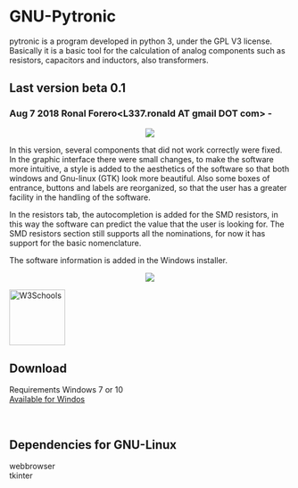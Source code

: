 # GNU-Pytronic
pytronic is a program developed in python 3, under the GPL V3 license. Basically it is a basic tool for the calculation of analog components such as resistors, capacitors and inductors, also transformers.

## Last version beta 0.1
### Aug 7 2018 Ronal Forero<L337.ronald AT gmail DOT com> -
<p align="center"><img src="https://raw.githubusercontent.com/l337quez/GNU-Pytronic/master/other%20Sources/versiones/V%200.1.png"></p>  

<p>In this version, several components that did not work correctly were fixed. In the graphic interface there were small changes, to make the software more intuitive, a style is added to the aesthetics of the software so that both windows and Gnu-linux (GTK) look more beautiful. Also some boxes of entrance, buttons and labels are reorganized, so that the user has a greater facility in the handling of the software.</p>

<p>In the resistors tab, the autocompletion is added for the SMD resistors, in this way the software can predict the value that the user is looking for. The SMD resistors section still supports all the nominations, for now it has support for the basic nomenclature.</p>

<p>The software information is added in the Windows installer.
</p>


<p align="center"><img src="https://raw.githubusercontent.com/l337quez/GNU-Pytronic/master/other%20Sources/versiones/V%200.1_autocompletado.png"></p>  



<a href="https://www.youtube.com/watch?v=O8oAY8fAlwg&t=40s">
<img border="0" alt="W3Schools" src="logo_w3s.gif" width="100" height="100">
</a>


## Download 
Requirements Windows 7 or 10
<br>
<a href="https://github.com/l337quez/GNU-Pytronic/raw/master/windows%20installer/beta%200.1/GNU%20Pytronic%20V-Beta0.1.exe">Available for Windos</a>

<br>

## Dependencies for GNU-Linux
webbrowser<br>
tkinter
